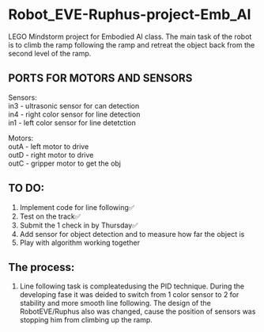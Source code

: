 # Robot_EVE-Ruphus-project-Emb_AI
LEGO Mindstorm project for Embodied AI class. The main task of the robot is to climb the ramp following the ramp and retreat the object back from the second level of the ramp.

## PORTS FOR MOTORS AND SENSORS
Sensors:  
in3 - ultrasonic sensor for can detection  
in4 - right color sensor for line detection  
in1 - left color sensor for line detetction  

Motors:  
outA - left motor to drive  
outD - right motor to drive  
outC - gripper motor to get the obj  


## TO DO:
1) Implement code for line following✅
2) Test on the track✅  
3) Submit the 1 check in by Thursday✅
4) Add sensor for object detection and to measure how far the object is
5) Play with algorithm working together

## The process:
1. Line following task is compleatedusing the PID technique. During the developing fase it was deided to switch from 1 color sensor to 2 for stability and more smooth line following. The design of the RobotEVE/Ruphus also was changed, cause the position of sensors was stopping him from climbing up the ramp.
